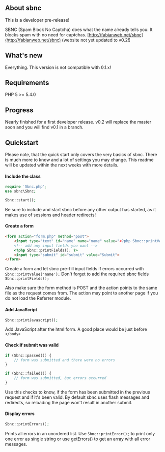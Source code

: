 ## About sbnc

This is a developer pre-release!

SBNC (Spam Block No Captcha) does what the name already tells you. It blocks spam with no need for captchas.
[http://fabianweb.net/sbnc](http://fabianweb.net/sbnc) (website not yet updated to v0.2!)

## What's new

Everything. This version is not compatible with 0.1.x!

## Requirements

PHP 5 >= 5.4.0

## Progress

Nearly finished for a first developer release. v0.2 will replace the master soon and you will find v0.1 in a branch.

## Quickstart

Please note, that the quick start only covers the very basics of sbnc. There is much more to
know and a lot of settings you may change. This readme will be updated within the next weeks with more
details.

#### Include the class

```php
require 'Sbnc.php';
use sbnc\Sbnc;

Sbnc::start();
```

Be sure to include and start sbnc before any other output has started, as it makes use of sessions and
header redirects!

#### Create a form

```html
<form action="form.php" method="post">
    <input type="text" id="name" name="name" value="<?php Sbnc::printValue('name'); ?>">
    <!-- add any input fields you want -->
    <?php Sbnc::printFields(); ?>
    <input type="submit" id="submit" value="Submit">
</form>
```

Create a form and let sbnc pre-fill input fields if errors occurred with ```Sbnc::printValue('name');```
Don't forget to add the required sbnc fields ```Sbnc::printFields();```

Also make sure the form method is POST and the action points to the same file as the request comes from. 
The action may point to another page if you do not load the Referrer module.

#### Add JavaScript

```php
Sbnc::printJavascript();
```

Add JavaScript after the html form. A good place would be just before ```</body>```

#### Check if submit was valid

```php
if (Sbnc::passed()) {
    // form was submitted and there were no errors
}

if (Sbnc::failed()) {
    // form was submitted, but errors occurred
}
```

Use this checks to know, if the form has been submitted in the previous request and if it's been valid.
By default sbnc uses flash messages and redirects, so reloading the page won't result in another submit.

#### Display errors

```php
Sbnc::printErrors();
```

Prints all errors in an unordered list. Use ```Sbnc::printError();``` to print only one error as single string or
use getErrors() to get an array with all error messages.
